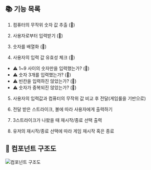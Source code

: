 ## 📚 기능 목록

1. 컴퓨터의 무작위 숫자 값 추출 (🔴)
2. 사용자로부터 입력받기 (🔴)

3. 숫자를 배열화 (🔴)

4. 사용자의 입력 값 유효성 체크 (🔴)

- ⚠️ 1~9 사이의 숫자만을 입력했는가? (🔴)
- ⚠️ 숫자 3개를 입력했는가? (🔴)
- ⚠️ 빈칸을 입력하진 않았는가? (🔴)
- ⚠️ 숫자가 중복되진 않았는가? (🔴)

5. 사용자의 입력값과 컴퓨터의 무작위 값 비교 후 전달(게임룰을 기반으로)

6. 전달 받은 스트라이크, 볼에 따라 사용자에게 출력하기

7. 3스트라이크가 나왔을 때 재시작/종료 선택 출력

8. 유저의 재시작/종료 선택에 따라 게임 재시작 혹은 종료

## 📑 컴포넌트 구조도

![컴포넌트 구조도](../img/component.png)

